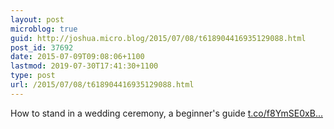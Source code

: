 ```yaml
---
layout: post
microblog: true
guid: http://joshua.micro.blog/2015/07/08/t618904416935129088.html
post_id: 37692
date: 2015-07-09T09:08:06+1100
lastmod: 2019-07-30T17:41:30+1100
type: post
url: /2015/07/08/t618904416935129088.html
---
```

How to stand in a wedding ceremony, a beginner's guide [t.co/f8YmSE0xB...](http://t.co/f8YmSE0xBF)
